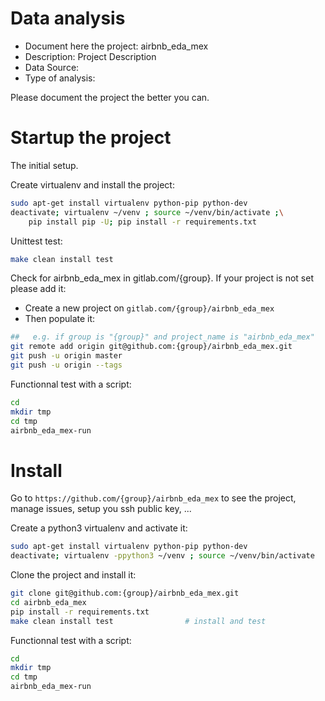 # Data analysis
- Document here the project: airbnb_eda_mex
- Description: Project Description
- Data Source:
- Type of analysis:

Please document the project the better you can.

# Startup the project

The initial setup.

Create virtualenv and install the project:
```bash
sudo apt-get install virtualenv python-pip python-dev
deactivate; virtualenv ~/venv ; source ~/venv/bin/activate ;\
    pip install pip -U; pip install -r requirements.txt
```

Unittest test:
```bash
make clean install test
```

Check for airbnb_eda_mex in gitlab.com/{group}.
If your project is not set please add it:

- Create a new project on `gitlab.com/{group}/airbnb_eda_mex`
- Then populate it:

```bash
##   e.g. if group is "{group}" and project_name is "airbnb_eda_mex"
git remote add origin git@github.com:{group}/airbnb_eda_mex.git
git push -u origin master
git push -u origin --tags
```

Functionnal test with a script:

```bash
cd
mkdir tmp
cd tmp
airbnb_eda_mex-run
```

# Install

Go to `https://github.com/{group}/airbnb_eda_mex` to see the project, manage issues,
setup you ssh public key, ...

Create a python3 virtualenv and activate it:

```bash
sudo apt-get install virtualenv python-pip python-dev
deactivate; virtualenv -ppython3 ~/venv ; source ~/venv/bin/activate
```

Clone the project and install it:

```bash
git clone git@github.com:{group}/airbnb_eda_mex.git
cd airbnb_eda_mex
pip install -r requirements.txt
make clean install test                # install and test
```
Functionnal test with a script:

```bash
cd
mkdir tmp
cd tmp
airbnb_eda_mex-run
```
